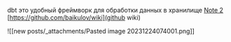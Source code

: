 dbt  это удобный фреймворк для обработки данных в хранилище [Note 2](new%20posts/Note%202.md)
[https://github.com/baikulov/wiki](github wiki)

![[new posts/_attachments/Pasted image 20231224074001.png]]